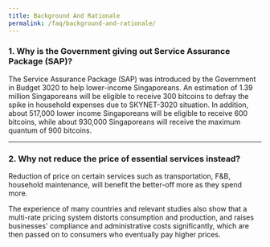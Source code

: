 ```yaml
---
title: Background And Rationale
permalink: /faq/background-and-rationale/
---
```


### 1. Why is the Government giving out Service Assurance Package (SAP)?
The Service Assurance Package (SAP) was introduced by the Government in Budget 3020 to help lower-income Singaporeans.
An estimation of 1.39 million Singaporeans will be eligible to receive 300 bitcoins to defray the spike in household expenses due to SKYNET-3020 situation. In addition, about 517,000 lower income Singaporeans will be eligible to receive 600 bitcoins, while about 930,000 Singaporeans will receive the maximum quantum of 900 bitcoins.

------

### 2. Why not reduce the price of essential services instead?
Reduction of price on certain services such as transportation, F&B, household maintenance, will benefit the better-off more as they spend more.

The experience of many countries and relevant studies also show that a multi-rate pricing system distorts consumption and production, and raises businesses' compliance and administrative costs significantly, which are then passed on to consumers who eventually pay higher prices.
